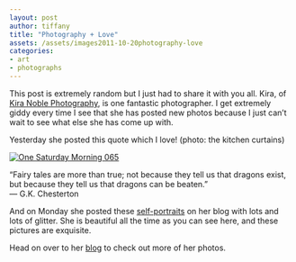 ```yaml
---
layout: post
author: tiffany
title: "Photography + Love"
assets: /assets/images2011-10-20photography-love
categories: 
- art
- photographs
---
```


This post is extremely random but I just had to share it with you all. Kira, of [Kira Noble Photography](http://www.kiranoblephotography.com/), is one fantastic photographer. I get extremely giddy every time I see that she has posted new photos because I just can’t wait to see what else she has come up with.

Yesterday she posted this quote which I love! (photo: the kitchen curtains)

[![](jekyll_uploads/2011/10/One-Saturday-Morning-065-325x215.jpg "One Saturday Morning 065")](http://www.sweetpeonies.com/2011/10/photography-love/one-saturday-morning-065-2/)

“Fairy tales are more than true; not because they tell us that dragons exist, but because they tell us that dragons can be beaten.”  
― G.K. Chesterton

And on Monday she posted these [self-portraits](http://www.kiranoblephotographyblog.com/?p=1339) on her blog with lots and lots of glitter. She is beautiful all the time as you can see here, and these pictures are exquisite.

Head on over to her [blog](http://www.kiranoblephotographyblog.com/) to check out more of her photos.